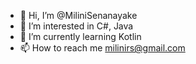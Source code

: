 - 👋 Hi, I’m @MiliniSenanayake
- 👀 I’m interested in C#, Java
- 🌱 I’m currently learning Kotlin
- 📫 How to reach me milinirs@gmail.com

<!---
MiliniSenanayake/MiliniSenanayake is a ✨ special ✨ repository because its `README.md` (this file) appears on your GitHub profile.
You can click the Preview link to take a look at your changes.
--->
